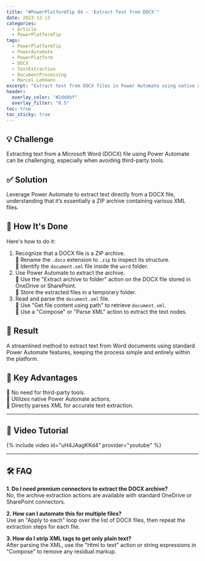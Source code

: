 ```yaml
---
title: "#PowerPlatformTip 94 – 'Extract Text from DOCX'"
date: 2023-12-13
categories:
  - Article
  - PowerPlatformTip
tags:
  - PowerPlatformTip
  - PowerAutomate
  - PowerPlatform
  - DOCX
  - TextExtraction
  - DocumentProcessing
  - Marcel Lehmann
excerpt: "Extract text from DOCX files in Power Automate using native actions, eliminating third-party dependencies."
header:
  overlay_color: "#2dd4bf"
  overlay_filter: "0.5"
toc: true
toc_sticky: true
---
```


## 💡 Challenge
Extracting text from a Microsoft Word (DOCX) file using Power Automate can be challenging, especially when avoiding third-party tools.

## ✅ Solution
Leverage Power Automate to extract text directly from a DOCX file, understanding that it’s essentially a ZIP archive containing various XML files.

## 🔧 How It's Done
Here's how to do it:
1. Recognize that a DOCX file is a ZIP archive.  
   🔸 Rename the `.docx` extension to `.zip` to inspect its structure.  
   🔸 Identify the `document.xml` file inside the `word` folder.  
2. Use Power Automate to extract the archive.  
   🔸 Use the "Extract archive to folder" action on the DOCX file stored in OneDrive or SharePoint.  
   🔸 Store the extracted files in a temporary folder.  
3. Read and parse the `document.xml` file.  
   🔸 Use "Get file content using path" to retrieve `document.xml`.  
   🔸 Use a "Compose" or "Parse XML" action to extract the text nodes.

## 🎉 Result
A streamlined method to extract text from Word documents using standard Power Automate features, keeping the process simple and entirely within the platform.

## 🌟 Key Advantages
🔸 No need for third-party tools.  
🔸 Utilizes native Power Automate actions.  
🔸 Directly parses XML for accurate text extraction.

---

## 🎥 Video Tutorial
{% include video id="uH4JAagKKd4" provider="youtube" %}

---

## 🛠️ FAQ
**1. Do I need premium connectors to extract the DOCX archive?**  
No, the archive extraction actions are available with standard OneDrive or SharePoint connectors.

**2. How can I automate this for multiple files?**  
Use an "Apply to each" loop over the list of DOCX files, then repeat the extraction steps for each file.

**3. How do I strip XML tags to get only plain text?**  
After parsing the XML, use the "Html to text" action or string expressions in "Compose" to remove any residual markup.